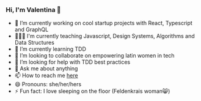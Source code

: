 ### Hi, I'm Valentina 👋


- 🔭 I’m currently working on cool startup projects with React, Typescript and GraphQL
- 👩🏻‍🏫 I'm currently teaching Javascript, Design Systems, Algorithms and Data Structures
- 🌱 I’m currently learning TDD
- 👯 I’m looking to collaborate on empowering latin women in tech
- 🤔 I’m looking for help with TDD best practices
- 💬 Ask me about anything
- 📫 How to reach me [here](https://www.linkedin.com/in/valentina-bacherer-eberhard/)
- 😄 Pronouns: she/her/hers
- ⚡ Fun fact: I love sleeping on the floor (Feldenkrais woman😸)
